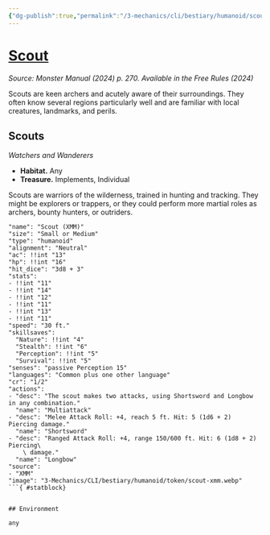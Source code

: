 ```yaml
---
{"dg-publish":true,"permalink":"/3-mechanics/cli/bestiary/humanoid/scout-xmm/","tags":["ttrpg-cli/compendium/src/5e/xmm","ttrpg-cli/monster/cr/1-2","ttrpg-cli/monster/environment/any","ttrpg-cli/monster/size/small-or-medium","ttrpg-cli/monster/type/humanoid"],"noteIcon":""}
---
```


# [Scout](3-Mechanics\CLI\bestiary\humanoid/scout-xmm.md)
*Source: Monster Manual (2024) p. 270. Available in the Free Rules (2024)*  

Scouts are keen archers and acutely aware of their surroundings. They often know several regions particularly well and are familiar with local creatures, landmarks, and perils.

## Scouts

*Watchers and Wanderers*

- **Habitat.** Any  
- **Treasure.** Implements, Individual  

Scouts are warriors of the wilderness, trained in hunting and tracking. They might be explorers or trappers, or they could perform more martial roles as archers, bounty hunters, or outriders.

```statblock
"name": "Scout (XMM)"
"size": "Small or Medium"
"type": "humanoid"
"alignment": "Neutral"
"ac": !!int "13"
"hp": !!int "16"
"hit_dice": "3d8 + 3"
"stats":
- !!int "11"
- !!int "14"
- !!int "12"
- !!int "11"
- !!int "13"
- !!int "11"
"speed": "30 ft."
"skillsaves":
  "Nature": !!int "4"
  "Stealth": !!int "6"
  "Perception": !!int "5"
  "Survival": !!int "5"
"senses": "passive Perception 15"
"languages": "Common plus one other language"
"cr": "1/2"
"actions":
- "desc": "The scout makes two attacks, using Shortsword and Longbow in any combination."
  "name": "Multiattack"
- "desc": "Melee Attack Roll: +4, reach 5 ft. Hit: 5 (1d6 + 2) Piercing damage."
  "name": "Shortsword"
- "desc": "Ranged Attack Roll: +4, range 150/600 ft. Hit: 6 (1d8 + 2) Piercing\
    \ damage."
  "name": "Longbow"
"source":
- "XMM"
"image": "3-Mechanics/CLI/bestiary/humanoid/token/scout-xmm.webp"
```{ #statblock}


## Environment

any